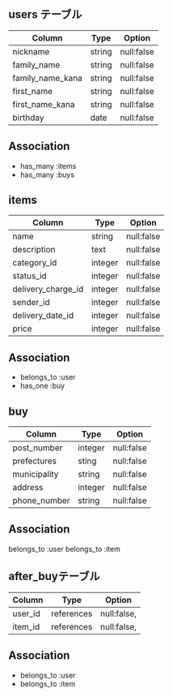 
## users テーブル
| Column           | Type    | Option     |
| ---------------- | ------- | ---------- |
| nickname         | string  | null:false |
| family_name      | string  | null:false |
| family_name_kana | string  | null:false |
| first_name       | string  | null:false |
| first_name_kana  | string  | null:false |
| birthday         | date    | null:false |

## Association
- has_many :items
- has_many :buys

## items
| Column             | Type    | Option     |
| ------------------ | ------- | ---------- |
| name               | string  | null:false |
| description        | text    | null:false |
| category_id        | integer | null:false |
| status_id          | integer | null:false |
| delivery_charge_id | integer | null:false |
| sender_id          | integer | null:false |
| delivery_date_id   | integer | null:false |
| price              | integer | null:false |

## Association
- belongs_to :user
- has_one :buy

## buy
| Column          | Type    | Option     |
| --------------- | ------- | ---------- |
| post_number     | integer | null:false |
| prefectures     | sting   | null:false |
| municipality    | string  | null:false |
| address         | integer | null:false |
| phone_number    | string  | null:false |


## Association
belongs_to :user
belongs_to :item

## after_buyテーブル
| Column          | Type       | Option      |
| --------------- | ---------- | ----------- |
| user_id         | references | null:false, |
| item_id         | references | null:false, | 

## Association
- belongs_to :user
- belongs_to :item